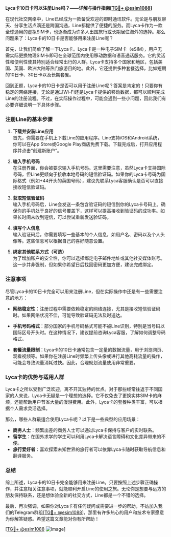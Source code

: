 **Lyca卡10日卡可以注册Line吗？——详解与操作指南[[TG💪+ @esim1088](https://t.me/s/esim1088)]**

在现代社交网络中，Line已经成为一款备受欢迎的即时通讯软件。无论是与朋友聊天、分享生活点滴还是跨国沟通，Line都提供了便捷的服务。而Lyca卡作为一款全球通用的虚拟SIM卡，也逐渐成为许多人出国旅行或长期居住海外的选择。那么问题来了：Lyca卡的10日卡是否能够用来注册Line呢？

首先，让我们简单了解一下Lyca卡。Lyca卡是一种电子SIM卡（eSIM），用户无需实际更换物理SIM卡即可在全球范围内使用移动数据和语音通话服务。它的灵活性和便利性使其特别适合经常出行的人群。Lyca卡支持多个国家和地区，包括美国、英国、欧洲大陆等热门旅游目的地。此外，它还提供多种套餐选择，比如短期的10日卡、30日卡以及长期套餐。

回到正题，Lyca卡的10日卡是否可以用于注册Line呢？答案是肯定的！只要你有稳定的网络连接，无论是通过Wi-Fi还是Lyca卡提供的移动数据，都可以顺利完成Line的注册流程。不过，在实际操作过程中，可能会遇到一些小问题，因此我们有必要详细说明一下具体步骤。

### 注册Line的基本步骤

1. **下载并安装Line应用**  
   首先，你需要在手机上下载Line的应用程序。Line支持iOS和Android系统，你可以在App Store或Google Play商店免费下载。下载完成后，打开应用程序并点击“创建新账户”。

2. **输入手机号码**  
   在注册界面，你会被要求输入手机号码。这里需要注意，虽然Lyca卡支持国际号码，但Line更倾向于接收本地号码的短信验证码。如果你的Lyca卡号码为国际格式（例如+44开头的英国号码），建议先联系Lyca客服确认是否可以直接接收短信验证码。

3. **获取短信验证码**  
   输入手机号码后，Line会发送一条包含验证码的短信到你的Lyca卡号码上。确保你的手机处于良好的信号覆盖下，这样可以提高接收到验证码的成功率。如果长时间未收到短信，可以尝试重新发送验证码。

4. **填写个人信息**  
   输入验证码后，你需要填写一些基本的个人信息，如用户名、密码以及个人头像等。这些信息可以根据自己的喜好随意设置。

5. **绑定其他联系方式（可选）**  
   为了增加账户的安全性，你可以选择绑定电子邮件地址或其他社交媒体账号。这一步并非强制，但如果你希望日后找回密码更加方便，建议完成绑定。

### 注意事项

尽管Lyca卡的10日卡完全可以用来注册Line，但在实际操作中还是有一些需要注意的地方：

- **网络稳定性**：注册过程中需要依赖稳定的网络连接，尤其是接收短信验证码时。如果网络状况不佳，可能导致验证码无法及时送达。
  
- **手机号码格式**：部分国家的手机号码格式可能不被Line识别，特别是当号码以国际区号开头时。在这种情况下，建议提前咨询Lyca客服，了解如何调整号码格式。

- **套餐流量限制**：Lyca卡的10日卡通常包含一定量的数据流量，用于浏览网页、观看视频等。如果你在注册Line时频繁上传头像或进行其他高耗流量的操作，可能会导致流量消耗过快。因此，合理规划流量使用非常重要。

### Lyca卡的优势与适用人群

Lyca卡之所以受到广泛欢迎，离不开其独特的优点。对于那些经常往返于不同国家的人来说，Lyca卡无疑是一个理想的选择。它不仅免去了更换实体SIM卡的麻烦，还能帮助用户节省大量的漫游费用。此外，Lyca卡的套餐种类丰富，可以根据个人需求灵活选择。

那么，哪些人群最适合使用Lyca卡呢？以下是一些典型的应用场景：
- **商务人士**：频繁出差的商务人士可以通过Lyca卡保持与客户的实时联系。
- **留学生**：在国外求学的学生可以利用Lyca卡解决语言障碍和文化差异带来的不便。
- **旅行爱好者**：喜欢探索未知世界的旅行者可以依靠Lyca卡随时获取导航信息和翻译服务。

### 总结

综上所述，Lyca卡的10日卡完全能够用来注册Line。只要按照上述步骤正确操作，并注意相关注意事项，就能顺利开启Line的使用之旅。无论你是想要与远方的朋友保持联系，还是想体验全新的社交方式，Line都是一个不错的选择。

最后，再次强调，如果你对Lyca卡有任何疑问或需要进一步的帮助，不妨加入我们的Telegram群组[[TG💪+ @esim1088](https://t.me/s/esim1088)]，那里有许多热心的用户和技术专家愿意为你解答疑惑。希望这篇文章能对你有所帮助！

[[TG💪+ @esim1088](https://t.me/s/esim1088) ![Image](https://i.postimg.cc/4NQfJmqS/Snipaste-2025-05-13-00-14-12.png)]